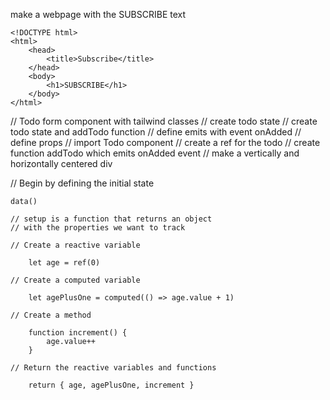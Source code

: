 make a webpage with the SUBSCRIBE text
```
<!DOCTYPE html>
<html>
    <head>
        <title>Subscribe</title>
    </head>
    <body>
        <h1>SUBSCRIBE</h1>
    </body>
</html>
```

// Todo form component with tailwind classes
// create todo state
// create todo state and addTodo function
// define emits with event onAdded
// define props
// import Todo component
// create a ref for the todo
// create function addTodo which emits onAdded event
// make a vertically and horizontally centered div

// Begin by defining the initial state
```
data()
```
    // setup is a function that returns an object
    // with the properties we want to track

    // Create a reactive variable
```
    let age = ref(0)
```
    // Create a computed variable
```
    let agePlusOne = computed(() => age.value + 1)
```
    // Create a method
```
    function increment() {
        age.value++
    }
```
    // Return the reactive variables and functions
```
    return { age, agePlusOne, increment }
```
